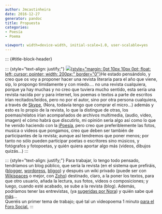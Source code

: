 ```yaml
---
author: Jmcastinheira
date: 2016-12-27
generator: pandoc
title: Propuesta
categories:
- Poesía
- Poema

viewport: width=device-width, initial-scale=1.0, user-scalable=yes
---
```


::: {#title-block-header}

::: {style="text-align: justify;"}
[![](http://148.213.20.78/JL/TICUSES/manos.jpg){style="margin: 0pt 10px 10px 0pt; float: left; cursor: pointer; width: 200px;"
border="0"}](http://148.213.20.78/JL/TICUSES/manos.jpg)He estado
pensándolo, y creo que os voy a proponer hacer una revista literaria
para el año que viene, sip, lo propongo tímidamente y con miedo.... no
una revista cualquiera, porque ya hay muchas y no creo que tuviera mucho
sentido, esta sería una revista nacida por y para internet, los poemas o
textos a parte de escritos irían recitados/leídos, pero no por el autor,
sino por otra persona cualquiera, a través de
[Skype](http://www.skype.com/intl/es/), (Nora, todavía tengo que comprar
el micro...) además y esto es lo propio de la revista, lo que la
distingue de otras, los poemas/relatos irían acompañados de archivos
multimedia, (audio, video, imagen) el cómo habrá que discutirlo, mi
opinión sería algo así como lo que he venido haciendo con la
[iPoesía](http://enteleq1-cp23.wordpresstemporal.com/search/label/iPoes%C3%ADa),
pero creo que preferiblemente las fotos, musica o videos que pongamos,
creo que deben ser también de participantes de la revista; aunque así
tendremos que poner menos; por tanto no sólo pueden participar poetas o
escritores sino músicos, y fotógrafos y fotopoetas, y quién quiera
aportar algo más (videos, dibujos quizás...)
:::

::: {style="text-align: justify;"}
Para trabajar, lo tengo todo pensado, tendríamos un blog público, que
sería la revista (en el sistema que prefiráis,
([blogger](http://www.blogger.com/home),
[wordpress](http://es.wordpress.com/), [bligoo](http://www.bligoo.com/))
y después un wiki privado (puede ser con
[Wikispaces](http://www.wikispaces.com/) o mejor, con
[Zoho](http://es.wikipedia.org/wiki/Zoho)) destinado, claro, a la poner
los textos, para que otro usuario, añada la lectura, sus fotos, videos o
composiciones; y luego, cuando esté acabado, se sube a la revista
(blog). Además, podríamos tener las entrevistas, (ya [sugeridas por
Nora](http://puertadenora.blogspot.com/2007/12/musica-y-poesia-una-vieja-amistad.html))
y quién sabe qué [más](http://www.mogulus.com/)...\
Queréis un primer tema de trabajo; qué tal un videopoema 1 minuto [para
el Foro
Social.](http://enteleq1-cp23.wordpresstemporal.com/foro-social-mundial/)
:::
